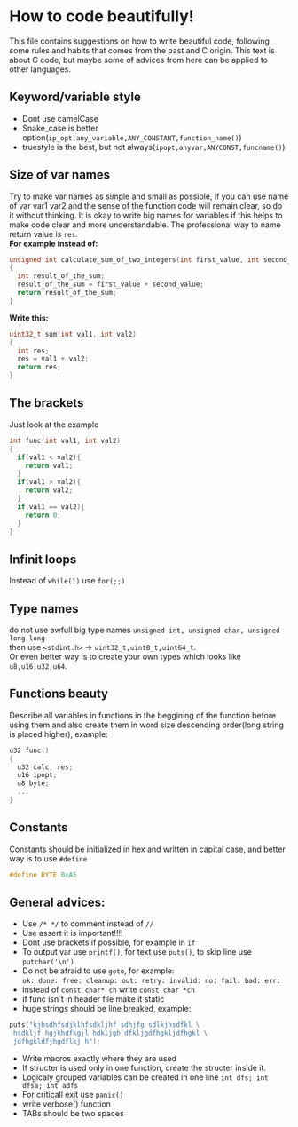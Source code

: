 # How to code beautifully!
This file contains suggestions on how to write beautiful code, following some rules and habits that comes from the past and C origin.
This text is about C code, but maybe some of advices from here can be applied to other languages.

## Keyword/variable style
- Dont use camelCase <br>
- Snake_case is better option(```ip_opt,any_variable,ANY_CONSTANT,function_name()```)<br>
- truestyle is the best, but not always(```ipopt,anyvar,ANYCONST,funcname()```)<br>

## Size of var names
Try to make var names as simple and small as possible, if you can use name of var 
var1 var2 and the sense of the function code will remain clear, so do it without thinking.
It is okay to write big names for variables if this helps to make code clear and more understandable. The professional way to name return value is `res`.
<br>
<b>For example instead of:</b> <br>
```C++
unsigned int calculate_sum_of_two_integers(int first_value, int second_value)
{
  int result_of_the_sum;
  result_of_the_sum = first_value + second_value;
  return result_of_the_sum;
}
```
<b>Write this:</b>
```C++
uint32_t sum(int val1, int val2)
{
  int res;
  res = val1 + val2;
  return res;
}
```

## The brackets
Just look at the example <br>
```C++
int func(int val1, int val2)
{
  if(val1 < val2){
    return val1;
  }
  if(val1 > val2){
    return val2;
  }
  if(val1 == val2){
    return 0;
  }
}
```

## Infinit loops
Instead of `while(1)` use `for(;;)`

## Type names
do not use awfull big type names `unsigned int, unsigned char, unsigned long long`<br>
then use `<stdint.h>` -> `uint32_t,uint8_t,uint64_t`.<br>
Or even better way is to create your own types which looks like `u8,u16,u32,u64`.

## Functions beauty
Describe all variables in functions in the beggining of the function before using them and also create them in word size descending order(long string is placed higher), example:<br>
```C++
u32 func()
{
  u32 calc, res;
  u16 ipopt;
  u8 byte;
  ...
}
```

## Constants
Constants should be initialized in hex and written in capital case, and better way is to use `#define`
<br>
```C++
#define BYTE 0xA5
```

## General advices:

- Use `/* */` to comment instead of `//`
- Use assert it is important!!!!
- Dont use brackets if possible, for example in `if`
- To output var use `printf()`, for text use `puts()`, to skip line use `putchar('\n')`
- Do not be afraid to use `goto`, for example:<br> `ok: done: free: cleanup: out: retry: invalid: no: fail: bad: err:`
- instead of `const char* ch` write `const char *ch`
- if func isn`t in header file make it static
- huge strings should be line breaked, example: <br>
```C++
puts("kjhsdhfsdjklhfsdkljhf sdhjfg sdlkjhsdfkl \
 hsdkljf hgjkhdfkgjl hdkljgh dfkljgdfhgkljdfhgkl \
 jdfhgkldfjhgdflkj h");
```
- Write macros exactly where they are used
- If structer is used only in one function, create the structer inside it.
- Logicaly grouped variables can be created in one line `int dfs; int dfsa; int adfs` 
- For criticall exit use `panic()`
- write verbose() function
- TABs should be two spaces
